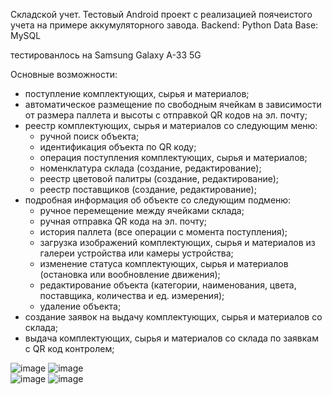 Складской учет.
Тестовый Android проект с реализацией поячеистого учета на примере аккумуляторного завода.
Backend: Python
Data Base: MySQL

тестированлось на Samsung Galaxy A-33 5G

Основные возможности:
- поступление комплектующих, сырья и материалов;
- автоматическое размещение по свободным ячейкам в зависимости от размера паллета и высоты с отправкой QR кодов на эл. почту;
- реестр комплектующих, сырья и материалов со следующим меню:
    - ручной поиск объекта;
    - идентификация объекта по QR коду;
    - операция поступления комплектующих, сырья и материалов;
    - номенклатура склада (создание, редактирование);
    - реестр цветовой палитры (создание, редактирование);
    - реестр поставщиков (создание, редактирование);
- подробная информация об объекте со следующим подменю:
    - ручное перемещение между ячейками склада;
    - ручная отправка QR кода на эл. почту;
    - история паллета (все операции с момента поступления);
    - загрузка изображений комплектующих, сырья и материалов из галереи устройства или камеры устройства;
    - изменение статуса комплектующих, сырья и материалов (остановка или вообновление движения);
    - редактирование объекта (категории, наименования, цвета, поставщика, количества и ед. измерения);
    - удаление объекта;
- создание заявок на выдачу комплектующих, сырья и материалов со склада;
- выдача комплектующих, сырья и материалов со склада по заявкам с QR код контролем;

![image](https://github.com/SergeiSMV/battery/assets/67837102/7da2d81f-05ef-4292-aa2d-40095f84b88b) 
![image](https://github.com/SergeiSMV/battery/assets/67837102/26d555a3-ce95-4e67-bb6d-d610f6b7da2d)  
![image](https://github.com/SergeiSMV/battery/assets/67837102/6fb1d7a6-807b-4cbe-85ea-9c71b499c6f0)
![image](https://github.com/SergeiSMV/battery/assets/67837102/5e8700b7-3c50-41ec-85fd-7facf70f2614)






